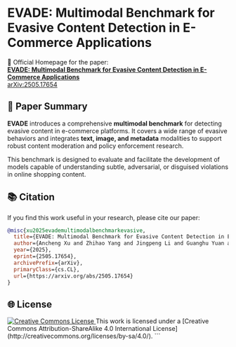 # EVADE: Multimodal Benchmark for Evasive Content Detection in E-Commerce Applications

🚀 Official Homepage for the paper:  
**[EVADE: Multimodal Benchmark for Evasive Content Detection in E-Commerce Applications](https://zhihaoyang30.github.io/EVADE-bench/)**  
[arXiv:2505.17654](https://arxiv.org/abs/2505.17654)

## 📄 Paper Summary

**EVADE** introduces a comprehensive **multimodal benchmark** for detecting evasive content in e-commerce platforms. It covers a wide range of evasive behaviors and integrates **text, image, and metadata** modalities to support robust content moderation and policy enforcement research.

This benchmark is designed to evaluate and facilitate the development of models capable of understanding subtle, adversarial, or disguised violations in online shopping content.

## 📚 Citation

If you find this work useful in your research, please cite our paper:

```bibtex
@misc{xu2025evademultimodalbenchmarkevasive,
  title={EVADE: Multimodal Benchmark for Evasive Content Detection in E-Commerce Applications},
  author={Ancheng Xu and Zhihao Yang and Jingpeng Li and Guanghu Yuan and Longze Chen and Liang Yan and Jiehui Zhou and Zhen Qin and Hengyun Chang and Hamid Alinejad-Rokny and Bo Zheng and Min Yang},
  year={2025},
  eprint={2505.17654},
  archivePrefix={arXiv},
  primaryClass={cs.CL},
  url={https://arxiv.org/abs/2505.17654}
}
````

## 🌐 License

<a rel="license" href="http://creativecommons.org/licenses/by-sa/4.0/">
  <img alt="Creative Commons License" style="border-width:0" src="https://i.creativecommons.org/l/by-sa/4.0/88x31.png" />
</a>  
This work is licensed under a [Creative Commons Attribution-ShareAlike 4.0 International License](http://creativecommons.org/licenses/by-sa/4.0/).
```
